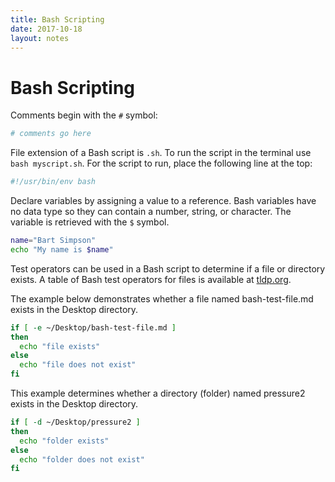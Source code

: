 ```yaml
---
title: Bash Scripting
date: 2017-10-18
layout: notes
---
```


# Bash Scripting

Comments begin with the `#` symbol:

```bash
# comments go here
```

File extension of a Bash script is `.sh`. To run the script in the terminal use
`bash myscript.sh`. For the script to run, place the following line at the top:

```bash
#!/usr/bin/env bash
```

Declare variables by assigning a value to a reference. Bash variables have no
data type so they can contain a number, string, or character. The variable is
retrieved with the `$` symbol.

```bash
name="Bart Simpson"
echo "My name is $name"
```

Test operators can be used in a Bash script to determine if a file or directory
exists. A table of Bash test operators for files is available at
[tldp.org](http://tldp.org/LDP/abs/html/refcards.html).

The example below demonstrates whether a file named bash-test-file.md exists in
the Desktop directory.

```bash
if [ -e ~/Desktop/bash-test-file.md ]
then
  echo "file exists"
else
  echo "file does not exist"
fi
```

This example determines whether a directory (folder) named pressure2 exists in
the Desktop directory.

```bash
if [ -d ~/Desktop/pressure2 ]
then
  echo "folder exists"
else
  echo "folder does not exist"
fi
```

